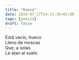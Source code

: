 ```yaml
---
title: "Hueco"
date: 2019-07-17T14:11:36+02:00
tags: [poesía]
draft: false
---
```


Está vacío, hueco <br>
Lleno de moscas <br>
Que, a solas <br>
Le atan al suelo
<!--more-->

